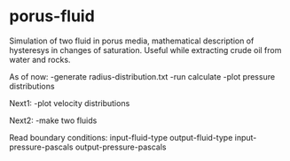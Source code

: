 # porus-fluid
Simulation of two fluid in porus media, mathematical description of hysteresys in changes of saturation. Useful while extracting crude oil from water and rocks.


As of now:
-generate radius-distribution.txt
-run calculate
-plot pressure distributions

Next1:
-plot velocity distributions

Next2:
-make two fluids

Read boundary conditions:
	input-fluid-type
	output-fluid-type
	input-pressure-pascals
	output-pressure-pascals
